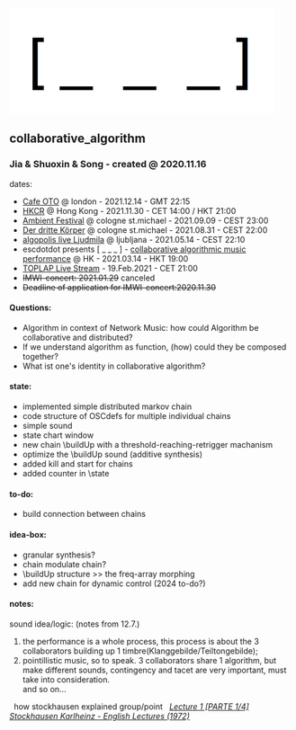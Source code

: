 <img src="https://github.com/luuiii/collaborative_algorithm/blob/master/empty_array_nil.png" height="189" width="472"> <br>
## collaborative_algorithm
### Jia & Shuoxin & Song - created @ 2020.11.16

dates:
- [Cafe OTO](https://www.cafeoto.co.uk/events/li-song-ensemble-ecka-mordecai-malvern-brume/) @ london - 2021.12.14 - GMT 22:15
- [HKCR](https://route.notimportant.org) @ Hong Kong - 2021.11.30 - CET 14:00 / HKT 21:00
- [Ambient Festival](https://ambient-festival.com/ensemble/) @ cologne st.michael - 2021.09.09 - CEST 23:00
- [Der dritte Körper](https://third.notimportant.org) @ cologne st.michael - 2021.08.31 - CEST 22:00
- [algopolis live Ljudmila](https://wiki.ljudmila.org/Algopolis_live) @ ljubljana - 2021.05.14 - CEST 22:10
- escdotdot presents [ _  _  _ ] - [collaborative algorithmic music performance](https://ava.hkbu.edu.hk/en/events/___)  @ HK - 2021.03.14 - HKT 19:00
- [TOPLAP Live Stream](https://transnodal.toplap.org/) - 19.Feb.2021 - CET 21:00
- ~~IMWI-concert: 2021.01.29~~ canceled
- ~~Deadline of application for IMWI-concert:2020.11.30~~


#### Questions:
- Algorithm in context of Network Music: how could Algorithm be collaborative and distributed?
- If we understand algorithm as function, (how) could they be composed together?
- What ist one's identity in collaborative algorithm?

#### state: <br>
- implemented simple distributed markov chain
- code structure of OSCdefs for multiple individual chains
- simple sound
- state chart window
- new chain \buildUp with a threshold-reaching-retrigger machanism
- optimize the \buildUp sound (additive synthesis)
- added kill and start for chains
- added counter in \state

#### to-do:
- build connection between chains

#### idea-box:
- granular synthesis?
- chain modulate chain?
- \buildUp structure >> the freq-array morphing
- add new chain for dynamic control (2024 to-do?)



#### notes:
sound idea/logic: (notes from 12.7.) <br>
1. the performance is a whole process, this process is about the 3 collaborators building up 1 timbre(Klanggebilde/Teiltongebilde);<br>
2. pointillistic music, so to speak. 3 collaborators share 1 algorithm, but make different sounds, contingency and tacet are very important, must take into consideration. <br>
and so on...

&nbsp; how stockhausen explained group/point &nbsp; <i>[Lecture 1 [PARTE 1/4] Stockhausen Karlheinz - English Lectures (1972)](https://www.youtube.com/watch?v=lYmMXB0e17E)<i> <br>

